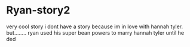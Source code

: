 # Ryan-story2
very cool story
i dont have a story because im in love
with hannah tyler.
but........
ryan used his super bean powers 
to marry 
hannah tyler
until he ded
